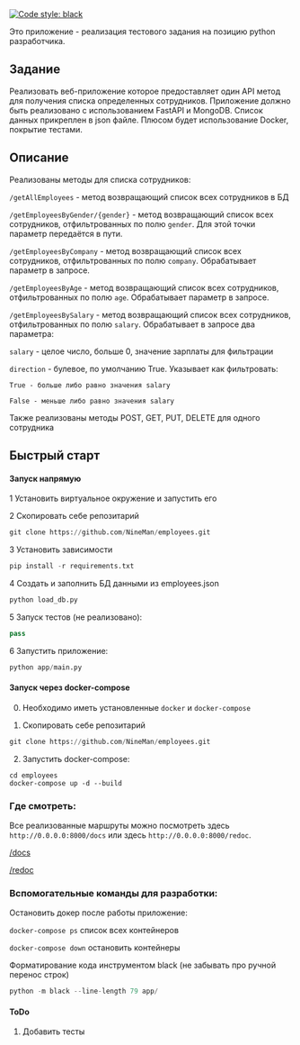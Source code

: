 <a href="https://github.com/psf/black">
<img alt="Code style: black" src="https://img.shields.io/badge/code%20style-black-000000.svg"></a>

Это приложение - реализация тестового задания на позицию python разработчика.

Задание
---------
Реализовать веб-приложение которое предоставляет один API метод 
для получения списка определенных сотрудников. 
Приложение должно быть реализовано с использованием FastAPI и MongoDB.
Список данных прикреплен в json файле.
Плюсом будет использование Docker, покрытие тестами.

Описание
----------

Реализованы методы для списка сотрудников:

```/getAllEmployees``` - метод возвращающий список всех сотрудников в БД

```/getEmployeesByGender/{gender}``` - метод возвращающий список всех сотрудников, 
отфильтрованных по полю ```gender```. Для этой точки параметр передаётся
в пути.

```/getEmployeesByCompany``` - метод возвращающий список всех сотрудников,
отфильтрованных по полю ```company```. Обрабатывает параметр в запросе.

```/getEmployeesByAge``` - метод возвращающий список всех сотрудников,
отфильтрованных по полю ```age```. Обрабатывает параметр в запросе.

```/getEmployeesBySalary``` - метод возвращающий список всех сотрудников,
отфильтрованных по полю ```salary```. 
Обрабатывает в запросе два параметра: 

```salary``` - целое число, больше 0, значение зарплаты для фильтрации 

```direction``` - булевое, по умолчанию True. Указывает как фильтровать:

    True - больше либо равно значения salary

    False - меньше либо равно значения salary 


Также реализованы методы POST, GET, PUT, DELETE для одного сотрудника

Быстрый старт
---------------

#### Запуск напрямую

1 Установить виртуальное окружение и запустить его

2 Скопировать себе репозитарий

```python
git clone https://github.com/NineMan/employees.git
```

3 Установить зависимости

```python
pip install -r requirements.txt
```

4 Создать и заполнить БД данными из employees.json

```python
python load_db.py
```

5 Запуск тестов (не реализовано):

```python
pass
```

6 Запустить приложение:

```python
python app/main.py
```

#### Запуск через docker-compose

0. Необходимо иметь установленные ``docker`` и ``docker-compose``

1. Скопировать себе репозитарий

```python
git clone https://github.com/NineMan/employees.git
```

2. Запустить docker-compose:

```
cd employees
docker-compose up -d --build
```

### Где смотреть:

Все реализованные маршруты можно посмотреть здесь ``http://0.0.0.0:8000/docs`` 
или здесь ``http://0.0.0.0:8000/redoc``.

[/docs](http://127.0.0.1:8000/docs)

[/redoc](http://127.0.0.1:8000/redoc)

### Вспомогательные команды для разработки:

Остановить докер после работы приложение:

```docker-compose ps``` список всех контейнеров

```docker-compose down``` остановить контейнеры

Форматирование кода инструментом black (не забывать про ручной перенос строк)

```python
python -m black --line-length 79 app/
```

#### ToDo

1) Добавить тесты
